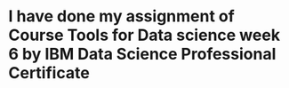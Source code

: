 # I have done my assignment of Course Tools for Data science week 6 by IBM Data Science Professional Certificate 
